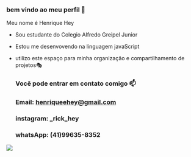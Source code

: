 ### bem vindo ao meu perfil 🐤

Meu nome é Henrique Hey 

- Sou estudante do Colegio Alfredo Greipel Junior
- Estou me desenvovendo na linguagem javaScript
- utilizo este espaço para minha organização e compartilhamento de projetos🎭

  ### Você pode entrar em contato comigo 📫
  ### Email: henriqueehey@gmail.com
  ### instagram: _rick_hey
  ### whatsApp: (41)99635-8352 


![](https://media.tenor.com/HJ8Nxo6FkI0AAAAC/broncos-hello.gif)
